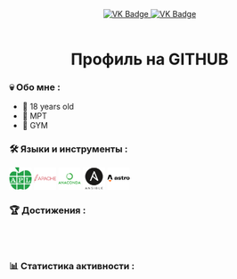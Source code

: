 <div id="badges" align ="center">
  <a href="https://vk.com/snikerskazaxctan">
    <img src = "https://img.shields.io/badge/VK-blue?style=for-the badge&logoColor=white" alt="VK Badge"/> 
  </a>

  <a href= "https://mail.google.com/mail/u/1/#inbox">
    <img src = "https://img.shields.io/badge/EMAIL-red?style=for-the-badge&logo=Gmail&logoColor-white" alt="VK Badge"/>
  </a>
</div>

<div id="viewprof" align="center" >
  <img src="https://komarev.com/ghpvc/?username=AntonSouljah&style-flat-square&color=blue" alt=""/>
</div>

<div id="heythere" align="center">
<h1> Профиль на GITHUB </h1>
</div>


###  :skull: Обо мне :

- 💢 18 years old
- 🥇 MPT 
- 🐜 GYM

###  :hammer_and_wrench: Языки и инструменты :


<div>
  <img src="https://github.com/devicons/devicon/blob/master/icons/apl/apl-original.svg" width="40" height="40"/>
  <img src="https://github.com/devicons/devicon/blob/master/icons/apache/apache-line-wordmark.svg" width="40" height="40"/>
  <img src="https://github.com/devicons/devicon/blob/master/icons/anaconda/anaconda-original-wordmark.svg" width="40" height="40"/>
<img src="https://github.com/devicons/devicon/blob/master/icons/ansible/ansible-original-wordmark.svg" width="40" height="40"/>
<img src="https://github.com/devicons/devicon/blob/master/icons/astro/astro-original-wordmark.svg" width="40" height="40"/>
</div>

### :trophy: Достижения :

<div>
  <img src ="https://github-profile-trophy.vercel.app/?username=AntonSouljah" alt=""/>
</div
  ### :keyboard: Наиболее используемые языки :

<div>
  <img src="https://github-readme-stats.vercel.app/api/top-langs/?username=AntonSouljah" alt=""/>
</div>

### :bar_chart: Статистика активности :

<div>
  <img src ="https://github-readme-activity-graph.vercel.app/graph?username=AntonSouljah&theme=rogue" alt=""/>
</div>
